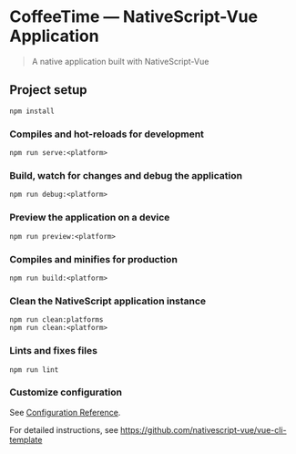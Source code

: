 # CoffeeTime — NativeScript-Vue Application

> A native application built with NativeScript-Vue

## Project setup
```
npm install
```

### Compiles and hot-reloads for development
```
npm run serve:<platform>
```

### Build, watch for changes and debug the application
```
npm run debug:<platform>
```

### Preview the application on a device
```
npm run preview:<platform>
```

### Compiles and minifies for production
```
npm run build:<platform>
```

### Clean the NativeScript application instance
```
npm run clean:platforms
npm run clean:<platform>
```

### Lints and fixes files
```
npm run lint
```

### Customize configuration
See [Configuration Reference](https://cli.vuejs.org/config/).

For detailed instructions, see https://github.com/nativescript-vue/vue-cli-template
